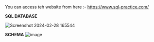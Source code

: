 You can access teh website from here :- https://www.sql-practice.com/

**SQL DATABASE**


![Screenshot 2024-02-28 165544](https://github.com/get-programmed/SQL_for_Analysis/assets/88223554/3c211c35-afaf-4189-bff6-7814d839fdf5)

**SCHEMA**
![image](https://github.com/get-programmed/SQL_for_Analysis/assets/88223554/01d2f469-9d51-4d23-bbb4-0b434f975556)
